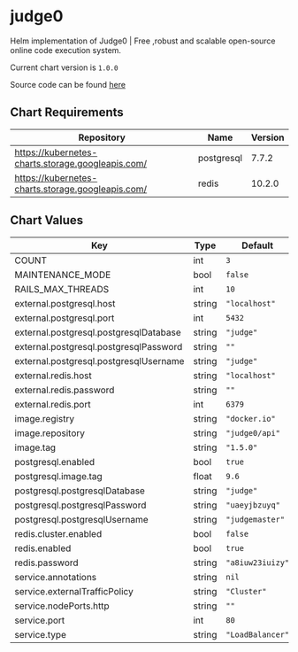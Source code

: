 judge0
======
Helm implementation of Judge0 | Free ,robust and scalable open-source online code execution system.

Current chart version is `1.0.0`

Source code can be found [here](https://api.judge0.com)

## Chart Requirements

| Repository | Name | Version |
|------------|------|---------|
| https://kubernetes-charts.storage.googleapis.com/ | postgresql | 7.7.2 |
| https://kubernetes-charts.storage.googleapis.com/ | redis | 10.2.0 |

## Chart Values

| Key | Type | Default | Description |
|-----|------|---------|-------------|
| COUNT | int | `3` |  |
| MAINTENANCE_MODE | bool | `false` |  |
| RAILS_MAX_THREADS | int | `10` |  |
| external.postgresql.host | string | `"localhost"` |  |
| external.postgresql.port | int | `5432` |  |
| external.postgresql.postgresqlDatabase | string | `"judge"` |  |
| external.postgresql.postgresqlPassword | string | `""` |  |
| external.postgresql.postgresqlUsername | string | `"judge"` |  |
| external.redis.host | string | `"localhost"` |  |
| external.redis.password | string | `""` |  |
| external.redis.port | int | `6379` |  |
| image.registry | string | `"docker.io"` |  |
| image.repository | string | `"judge0/api"` |  |
| image.tag | string | `"1.5.0"` |  |
| postgresql.enabled | bool | `true` |  |
| postgresql.image.tag | float | `9.6` |  |
| postgresql.postgresqlDatabase | string | `"judge"` |  |
| postgresql.postgresqlPassword | string | `"uaeyjbzuyq"` |  |
| postgresql.postgresqlUsername | string | `"judgemaster"` |  |
| redis.cluster.enabled | bool | `false` |  |
| redis.enabled | bool | `true` |  |
| redis.password | string | `"a8iuw23iuizy"` |  |
| service.annotations | string | `nil` |  |
| service.externalTrafficPolicy | string | `"Cluster"` |  |
| service.nodePorts.http | string | `""` |  |
| service.port | int | `80` |  |
| service.type | string | `"LoadBalancer"` |  |
